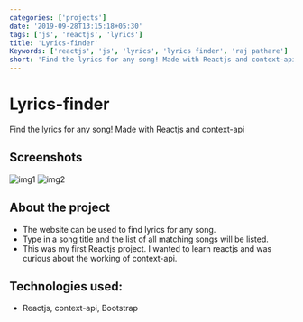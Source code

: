 ```yaml
---
categories: ['projects']
date: '2019-09-28T13:15:18+05:30'
tags: ['js', 'reactjs', 'lyrics']
title: 'Lyrics-finder'
Keywords: ['reactjs', 'js', 'lyrics', 'lyrics finder', 'raj pathare']
short: 'Find the lyrics for any song! Made with Reactjs and context-api'
---
```


# Lyrics-finder

Find the lyrics for any song! Made with Reactjs and context-api


## Screenshots

![img1](../../images/l1.jpg) ![img2](../../images/l2.jpg)

## About the project

- The website can be used to find lyrics for any song.
- Type in a song title and the list of all matching songs will be listed.
- This was my first Reactjs project. I wanted to learn reactjs and was curious about the working of context-api.

## Technologies used:

- Reactjs, context-api, Bootstrap
